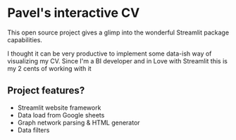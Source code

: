 # Pavel's interactive CV
This open source project gives a glimp into the wonderful Streamlit package capabilities.

I thought it can be very productive to implement some data-ish way of visualizing my CV. Since I'm a BI developer and in Love with Streamlit this is my 2 cents of working with it

## Project features?
- Streamlit website framework
- Data load from Google sheets
- Graph network parsing & HTML generator
- Data filters

